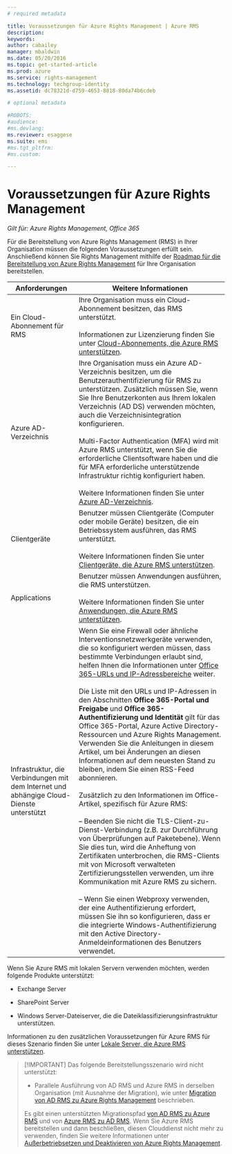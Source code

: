 ```yaml
---
# required metadata

title: Voraussetzungen für Azure Rights Management | Azure RMS
description:
keywords:
author: cabailey
manager: mbaldwin
ms.date: 05/20/2016
ms.topic: get-started-article
ms.prod: azure
ms.service: rights-management
ms.technology: techgroup-identity
ms.assetid: dc78321d-d759-4653-8818-80da74b6cdeb

# optional metadata

#ROBOTS:
#audience:
#ms.devlang:
ms.reviewer: esaggese
ms.suite: ems
#ms.tgt_pltfrm:
#ms.custom:

---
```


# Voraussetzungen für Azure Rights Management

*Gilt für: Azure Rights Management, Office 365*


Für die Bereitstellung von Azure Rights Management (RMS) in Ihrer Organisation müssen die folgenden Voraussetzungen erfüllt sein. Anschließend können Sie Rights Management mithilfe der [Roadmap für die Bereitstellung von Azure Rights Management](../plan-design/deployment-roadmap.md) für Ihre Organisation bereitstellen.

|Anforderungen|Weitere Informationen|
|---------------|--------------------|
|Ein Cloud-Abonnement für RMS|Ihre Organisation muss ein Cloud-Abonnement besitzen, das RMS unterstützt.<br /><br />Informationen zur Lizenzierung finden Sie unter [Cloud-Abonnements, die Azure RMS unterstützen](requirements-subscriptions.md).|
|Azure AD-Verzeichnis|Ihre Organisation muss ein Azure AD-Verzeichnis besitzen, um die Benutzerauthentifizierung für RMS zu unterstützen. Zusätzlich müssen Sie, wenn Sie Ihre Benutzerkonten aus Ihrem lokalen Verzeichnis (AD DS) verwenden möchten, auch die Verzeichnisintegration konfigurieren.<br /><br />Multi-Factor Authentication (MFA) wird mit Azure RMS unterstützt, wenn Sie die erforderliche Clientsoftware haben und die für MFA erforderliche unterstützende Infrastruktur richtig konfiguriert haben.<br /><br />Weitere Informationen finden Sie unter [Azure AD-Verzeichnis](requirements-azure-ad.md).|
|Clientgeräte|Benutzer müssen Clientgeräte (Computer oder mobile Geräte) besitzen, die ein Betriebssystem ausführen, das RMS unterstützt.<br /><br />Weitere Informationen finden Sie unter [Clientgeräte, die Azure RMS unterstützen](requirements-client-devices.md).|
|Applications|Benutzer müssen Anwendungen ausführen, die RMS unterstützen.<br /><br />Weitere Informationen finden Sie unter [Anwendungen, die Azure RMS unterstützen](requirements-applications.md).|
|Infrastruktur, die Verbindungen mit dem Internet und abhängige Cloud-Dienste unterstützt|Wenn Sie eine Firewall oder ähnliche Interventionsnetzwerkgeräte verwenden, die so konfiguriert werden müssen, dass bestimmte Verbindungen erlaubt sind, helfen Ihnen die Informationen unter [Office 365-URLs und IP-Adressbereiche](https://support.office.com/en-US/article/Office-365-URLs-and-IP-address-ranges-8548a211-3fe7-47cb-abb1-355ea5aa88a2) weiter.<br /><br />Die Liste mit den URLs und IP-Adressen in den Abschnitten **Office 365-Portal und Freigabe** und **Office 365-Authentifizierung und Identität** gilt für das Office 365-Portal, Azure Active Directory-Ressourcen und Azure Rights Management. Verwenden Sie die Anleitungen in diesem Artikel, um bei Änderungen an diesen Informationen auf dem neuesten Stand zu bleiben, indem Sie einen RSS-Feed abonnieren.<br /><br />Zusätzlich zu den Informationen im Office-Artikel, spezifisch für Azure RMS:<br /><br />– Beenden Sie nicht die TLS-Client-zu-Dienst-Verbindung (z.B. zur Durchführung von Überprüfungen auf Paketebene). Wenn Sie dies tun, wird die Anheftung von Zertifikaten unterbrochen, die RMS-Clients mit von Microsoft verwalteten Zertifizierungsstellen verwenden, um ihre Kommunikation mit Azure RMS zu sichern.<br /><br />– Wenn Sie einen Webproxy verwenden, der eine Authentifizierung erfordert, müssen Sie ihn so konfigurieren, dass er die integrierte Windows-Authentifizierung mit den Active Directory-Anmeldeinformationen des Benutzers verwendet.|

Wenn Sie Azure RMS mit lokalen Servern verwenden möchten, werden folgende Produkte unterstützt:

-   Exchange Server

-   SharePoint Server

-   Windows Server-Dateiserver, die die Dateiklassifizierungsinfrastruktur unterstützen.

Informationen zu den zusätzlichen Voraussetzungen für Azure RMS für dieses Szenario finden Sie unter [Lokale Server, die Azure RMS unterstützen](requirements-servers.md).

> [!IMPORTANT] Das folgende Bereitstellungsszenario wird nicht unterstützt:
> 
> -   Parallele Ausführung von AD RMS und Azure RMS in derselben Organisation (mit Ausnahme der Migration), wie unter [Migration von AD RMS zu Azure Rights Management](../plan-design/migrate-from-ad-rms-to-azure-rms.md) beschrieben.
> 
> Es gibt einen unterstützten Migrationspfad [von AD RMS zu Azure RMS](http://technet.microsoft.com/library/Dn858447.aspx) und von [Azure RMS zu AD RMS](http://msdn.microsoft.com/library/azure/dn629429.aspx). Wenn Sie Azure RMS bereitstellen und dann beschließen, diesen Clouddienst nicht mehr zu verwenden, finden Sie weitere Informationen unter [Außerbetriebsetzen und Deaktivieren von Azure Rights Management](../deploy-use/decommission-deactivate.md).





<!--HONumber=May16_HO3-->


